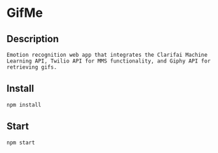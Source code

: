 # GifMe

## Description
```
Emotion recognition web app that integrates the Clarifai Machine Learning API, Twilio API for MMS functionality, and Giphy API for retrieving gifs. 
```
## Install
```
npm install
```
## Start
```
npm start
```
